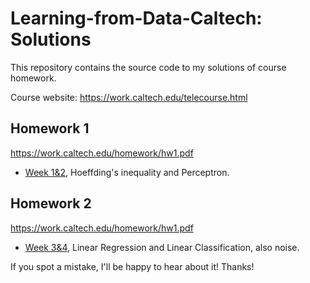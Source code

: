# **Learning-from-Data-Caltech: Solutions**

This repository contains the source code to my solutions of course homework. 

Course website: https://work.caltech.edu/telecourse.html

## Homework 1

https://work.caltech.edu/homework/hw1.pdf

- [Week 1&2](/HW1/), Hoeffding's inequality and Perceptron.

## Homework 2

https://work.caltech.edu/homework/hw1.pdf

- [Week 3&4](/HW2/), Linear Regression and Linear Classification, also noise.

If you spot a mistake, I'll be happy to hear about it! Thanks!
